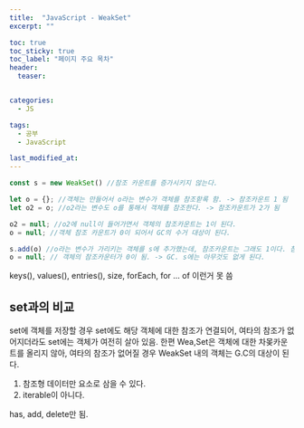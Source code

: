 ```yaml
---
title:  "JavaScript - WeakSet"
excerpt: ""

toc: true
toc_sticky: true
toc_label: "페이지 주요 목차"
header:
  teaser: 


categories:
  - JS

tags:
  - 공부
  - JavaScript

last_modified_at: 
---
```


```js
const s = new WeakSet() //참조 카운트를 증가시키지 않는다.

let o = {}; //객체는 만들어서 o라는 변수가 객체를 참조핟록 함. -> 참조카운트 1 됨
let o2 = o; //o2라는 변수도 o를 통해서 객체를 참조한다. -> 참조카운트가 2가 됨

o2 = null; //o2에 null이 들어가면서 객체의 참조카운트는 1이 된다.
o = null; //객체 참조 카운트가 0이 되어서 GC의 수거 대상이 된다.

s.add(o) //o라는 변수가 가리키는 객체를 s에 추가했는데, 참조카운트는 그래도 1이다. 참조하고 있다는 걸 객체에 알리지 않음
o = null; // 객체의 참조카운터가 0이 됨. -> GC. s에는 아무것도 없게 된다.
```

keys(), values(), entries(), size, forEach, for ... of 이런거 못 씀

## set과의 비교

set에 객체를 저장할 경우 set에도 해당 객체에 대한 참조가 연결되어, 여타의 참조가 없어지더라도 set에는 객체가
여전히 살아 있음. 한편 Wea,Set은 객체에 대한 차몾카운트를 올리지 않아, 여타의 참조가 없어질 경우 WeakSet 내의 객체는 G.C의 대상이 된다.

1. 참조형 데이터만 요소로 삼을 수 있다.
2. iterable이 아니다.

has, add, delete만 됨.
